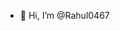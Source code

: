 - 👋 Hi, I’m @Rahul0467

<!---
Rahul0467/Rahul0467 is a ✨ special ✨ repository because its `README.md` (this file) appears on your GitHub profile.
You can click the Preview link to take a look at your changes.
--->
